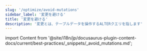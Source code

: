 ```yaml
---
slug: '/optimize/avoid-mutations'
sidebar_label: '変更を避ける'
title: '変更を避ける'
description: '変更とは、テーブルデータを操作するALTERクエリを指します'
---
```


import Content from '@site/i18n/jp/docusaurus-plugin-content-docs/current/best-practices/_snippets/_avoid_mutations.md';

<Content />
